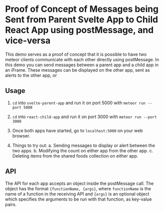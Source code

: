 # Proof of Concept of Messages being Sent from Parent Svelte App to Child React App using postMessage, and vice-versa

This demo serves as a proof of concept that it is possible to have two meteor clients communicate with each other directly using postMessage. In this demo you can send messages between a parent app and a child app in an iFrame. These messages can be displayed on the other app, sent as alerts to the other app, or

## Usage

1. `cd` into `svelte-parent-app` and run it on port 5000 with `meteor run --port 5000`

2. `cd` into `react-child-app` and run it on port 3000 with `meteor run --port 3000`

3. Once both apps have started, go to `localhost:5000` on your web browser.

4. Things to try out:
   a. Sending messages to display or alert between the two apps.
   b. Modifying the count on either app from the other app.
   c. Deleting items from the shared foods collection on either app.

## API

The API for each app accepts an object inside the postMessage call. The object has the format `{functionName, {args}`, where `functionName` is the name of a function in the receiving API and `{args}` is an optional object which specifies the arguments to be run with that function, as key-value pairs.
